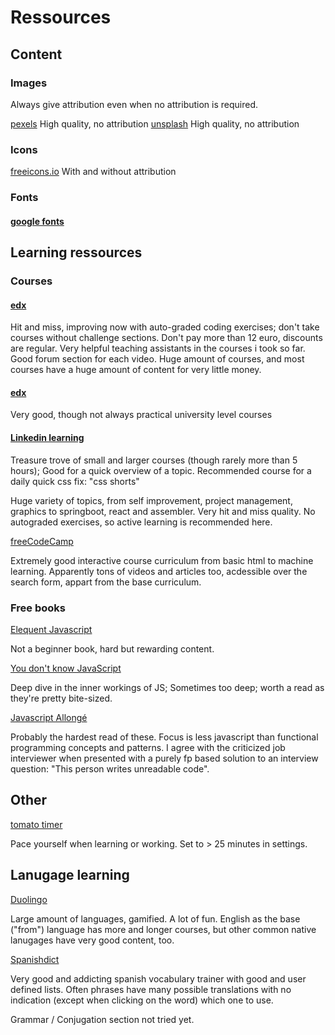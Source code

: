 # Ressources

## Content

### Images

Always give attribution even when no attribution is required.

[pexels](https://pexels.com) High quality, no attribution
[unsplash](https://unsplash.com) High quality, no attribution

### Icons

[freeicons.io](https://freeicons.io/) With and without attribution

### Fonts

#### [google fonts](https://fonts.google.com)

## Learning ressources

### Courses

#### [edx](https://udemy.com) 

Hit and miss, improving now with auto-graded coding exercises; don't take courses without challenge sections. Don't pay more than 12 euro, discounts are regular. Very helpful teaching assistants in the courses i took so far. Good forum section for each video. Huge amount of courses, and most courses have a huge amount of content for very little money.

#### [edx](https://edx.org) 

Very good, though not always practical university level courses

#### [Linkedin learning](https://www.linkedin.com/learning/)  

Treasure trove of small and larger courses (though rarely more than 5 hours); Good for a quick overview of a topic. Recommended course for a daily quick css fix: "css shorts"

Huge variety of topics, from self improvement, project management, graphics to springboot, react and assembler. Very hit and miss quality. No autograded exercises, so active learning is recommended here.

[freeCodeCamp](https://www.freecodecamp.org/)

Extremely good interactive course curriculum from basic html to machine learning. Apparently tons of videos and articles too, acdessible over the search form, appart from the base curriculum.

### Free books

[Elequent Javascript](https://eloquentjavascript.net/)

Not a beginner book, hard but rewarding content.

[You don't know JavaScript](https://github.com/getify/You-Dont-Know-JS) 

Deep dive in the inner workings of JS; Sometimes too deep; worth a read as they're pretty bite-sized.

[Javascript Allongé](https://leanpub.com/javascriptallongesix/read)

Probably the hardest read of these. Focus is less javascript than functional programming concepts and patterns. I agree with the criticized job interviewer when presented with a purely fp based solution to an interview question: "This person writes unreadable code".


## Other

[tomato timer](https://tomato-timer.com/)

Pace yourself when learning or working. Set to > 25 minutes in settings.

## Lanugage learning

[Duolingo](https://duolingo.com)

Large amount of languages, gamified. A lot of fun. English as the base ("from") language has more and longer courses, but other common native lanugages have very good content, too.

[Spanishdict](https://www.spanishdict.com/)

Very good and addicting spanish vocabulary trainer with good and user defined lists. Often phrases have many possible translations with no indication (except when clicking on the word) which one to use.

Grammar / Conjugation section not tried yet.

